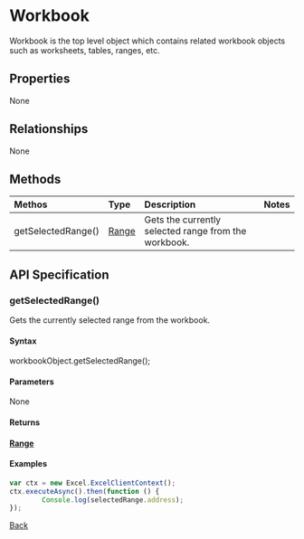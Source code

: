# Workbook

Workbook is the top level object which contains related workbook objects such as worksheets, tables, ranges, etc.

## Properties
None

## Relationships
None

## Methods
| Methos           | Type    |Description|Notes |
|:---------------|:--------|:----------|:-----|
|getSelectedRange()|[Range](range.md)|Gets the currently selected range from the workbook.||

## API Specification

### getSelectedRange()
Gets the currently selected range from the workbook.

#### Syntax
workbookObject.getSelectedRange();

#### Parameters
None
#### Returns
#### [Range](range.md)

#### Examples

```js
var ctx = new Excel.ExcelClientContext();
ctx.executeAsync().then(function () {
		Console.log(selectedRange.address);
});
```
[Back](#methods)

